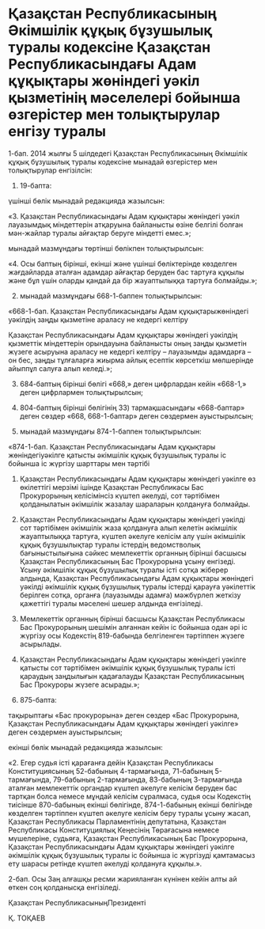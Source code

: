 # Қазақстан Республикасының Әкімшілік құқық бұзушылық туралы кодексіне Қазақстан Республикасындағы Адам құқықтары жөніндегі уәкіл қызметінің мәселелері бойынша өзгерістер мен толықтырулар енгізу туралы

1-бап. 2014 жылғы 5 шілдедегі Қазақстан Республикасының Әкімшілік құқық бұзушылық туралы кодексіне мынадай өзгерістер мен толықтырулар енгізілсін:

1) 19-бапта:

үшінші бөлік мынадай редакцияда жазылсын:

«3. Қазақстан Республикасындағы Адам құқықтары жөніндегі уәкіл лауазымдық міндеттерін атқаруына байланысты өзіне белгілі болған мән-жайлар туралы айғақтар беруге міндетті емес.»;

мынадай мазмұндағы төртінші бөлікпен толықтырылсын:

«4. Осы баптың бiрiншi, екiншi және үшінші бөлiктерiнде көзделген жағдайларда аталған адамдар айғақтар беруден бас тартуға құқылы және бұл үшiн оларды қандай да бір жауаптылыққа тартуға болмайды.»;

2) мынадай мазмұндағы 668-1-баппен толықтырылсын:

«668-1-бап. Қазақстан Республикасындағы Адам құқықтарыжөніндегі уәкілдің заңды қызметіне араласу не кедергі келтіру

Қазақстан Республикасындағы Адам құқықтары жөніндегі уәкілдің қызметтік міндеттерін орындауына байланысты оның заңды қызметін жүзеге асыруына араласу не кедергі келтіру – лауазымды адамдарға – он бес, заңды тұлғаларға жиырма айлық есептiк көрсеткiш мөлшерінде айыппұл салуға алып келеді.»;

3) 684-баптың бірінші бөлігі «668,» деген цифрлардан кейін «668-1,» деген цифрлармен толықтырылсын;

4) 804-баптың бірінші бөлігінің 33) тармақшасындағы «668-баптар» деген сөздер «668, 668-1-баптар» деген сөздермен ауыстырылсын;

5) мынадай мазмұндағы 874-1-баппен толықтырылсын:

«874-1-бап. Қазақстан Республикасындағы Адам құқықтары жөніндегіуәкілге қатысты әкiмшiлiк құқық бұзушылық туралы іс бойынша iс жүргiзу шарттары мен тәртібі

1. Қазақстан Республикасындағы Адам құқықтары жөніндегі уәкілге өз өкiлеттiгі мерзiмi iшiнде Қазақстан Республикасы Бас Прокурорының келiсімінсiз күштеп әкелуді, сот тәртiбiмен қолданылатын әкiмшiлiк жазалау шараларын қолдануға болмайды.

2. Қазақстан Республикасындағы Адам құқықтары жөніндегі уәкілді сот тәртібімен әкімшілік жаза қолдануға алып келетін әкімшілік жауаптылыққа тартуға, күштеп әкелуге келісім алу үшін әкiмшiлiк құқық бұзушылықтар туралы iстердiң ведомстволық бағыныстылығына сәйкес мемлекеттік органның бірінші басшысы Қазақстан Республикасының Бас Прокурорына ұсыну енгізеді. Ұсыну әкімшілік құқық бұзушылық туралы істі сотқа жіберер алдында, Қазақстан Республикасындағы Адам құқықтары жөніндегі уәкілді әкімшілік құқық бұзушылық туралы істерді қарауға уәкілеттік берілген сотқа, органға (лауазымды адамға) мәжбүрлеп жеткізу қажеттігі туралы мәселені шешер алдында енгізіледі.

3. Мемлекеттік органның бірінші басшысы Қазақстан Республикасы Бас Прокурорының шешімін алғаннан кейін іс бойынша одан әрі іс жүргізу осы Кодекстің 819-бабында белгіленген тәртіппен жүзеге асырылады.

4. Қазақстан Республикасындағы Адам құқықтары жөніндегі уәкілге қатысты сот тәртібімен әкімшілік құқық бұзушылық туралы істі қараудың заңдылығын қадағалауды Қазақстан Республикасының Бас Прокуроры жүзеге асырады.»;

6) 875-бапта:

тақырыптағы «Бас прокурорына» деген сөздер «Бас Прокурорына, Қазақстан Республикасындағы Адам құқықтары жөніндегі уәкілге» деген сөздермен ауыстырылсын;

екінші бөлік мынадай редакцияда жазылсын:

«2. Егер судья iстi қарағанға дейiн Қазақстан Республикасы Конституциясының 52-бабының 4-тармағында, 71-бабының 5-тармағында, 79-бабының 2-тармағында, 83-бабының 3-тармағында аталған мемлекеттiк органдар күштеп әкелуге келiсiм беруден бас тартқан болса немесе мұндай келiсім сұралмаса, судья осы Кодекстiң тиісінше 870-бабының екiншi бөлiгiнде, 874-1-бабының екінші бөлігінде көзделген тәртiппен күштеп әкелуге келiсiм беру туралы ұсыну жасап, Қазақстан Республикасы Парламентiнiң депутатына, Қазақстан Республикасы Конституциялық Кеңесiнiң Төрағасына немесе мүшелерiне, судьяға, Қазақстан Республикасының Бас Прокурорына, Қазақстан Республикасындағы Адам құқықтары жөніндегі уәкілге әкiмшiлiк құқық бұзушылық туралы іс бойынша iс жүргiзудi қамтамасыз ету шарасы ретiнде күштеп әкелуді қолдануға құқылы.».

2-бап. Осы Заң алғашқы ресми жарияланған күнінен кейін алты ай өткен соң қолданысқа енгізіледі.

Қазақстан РеспубликасыныңПрезиденті

Қ. ТОҚАЕВ

